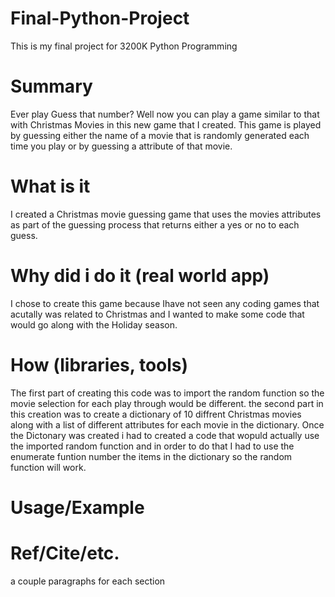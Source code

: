 # Final-Python-Project
This is my final project for 3200K Python Programming
# Summary
Ever play Guess that number? Well now you can play a game similar to that with Christmas Movies in this new game that I created. This game is played by guessing either the name of a movie that is randomly generated each time you play or by guessing a attribute of that movie.
# What is it
I created a Christmas movie guessing game that uses the movies attributes as part of the guessing process that returns either a yes or no to each guess.
# Why did i do it (real world app)
I chose to create this game because Ihave not seen any coding games that acutally was related to Christmas and I wanted to make some code that would go along with the Holiday season. 
# How (libraries, tools)
The first part of creating this code was to import the random function so the movie selection for each play through would be different. the second part in this creation was to create a dictionary of 10 diffrent Christmas movies along with a list of different attributes for each movie in the dictionary. Once the Dictonary was created i had to created a code that wopuld actually use the imported random function and in order to do that I had to use the enumerate funtion number the items in the dictionary so the random function will work.
# Usage/Example

# Ref/Cite/etc.
a couple paragraphs for each section

